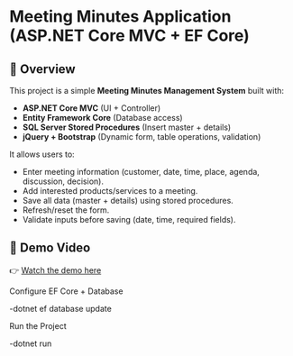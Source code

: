 # Meeting Minutes Application (ASP.NET Core MVC + EF Core)

## 📌 Overview

This project is a simple **Meeting Minutes Management System** built with:

- **ASP.NET Core MVC** (UI + Controller)
- **Entity Framework Core** (Database access)
- **SQL Server Stored Procedures** (Insert master + details)
- **jQuery + Bootstrap** (Dynamic form, table operations, validation)

It allows users to:

- Enter meeting information (customer, date, time, place, agenda, discussion, decision).
- Add interested products/services to a meeting.
- Save all data (master + details) using stored procedures.
- Refresh/reset the form.
- Validate inputs before saving (date, time, required fields).

## 🎥 Demo Video

👉 [Watch the demo here](https://youtu.be/iDhCv8VfSM4)

Configure EF Core + Database

-dotnet ef database update

Run the Project

-dotnet run
